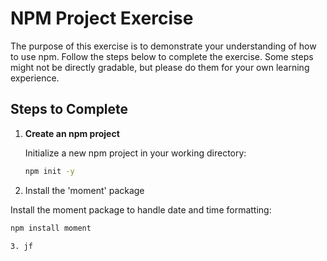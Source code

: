 # NPM Project Exercise

The purpose of this exercise is to demonstrate your understanding of how to use npm. Follow the steps below to complete the exercise. Some steps might not be directly gradable, but please do them for your own learning experience.

## Steps to Complete

1. **Create an npm project**

   Initialize a new npm project in your working directory:

   ```bash
   npm init -y

2. Install the 'moment' package

Install the moment package to handle date and time formatting: 
  ```bash
  npm install moment

3. jf
